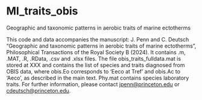 # MI_traits_obis

Geographic and taxonomic patterns in aerobic traits of marine ectotherms

This code and data accompanies the manuscript: J. Penn and C. Deutsch  “Geographic and taxonomic patterns in aerobic traits of marine ectotherms”, Philosophical Transactions of the Royal Society B (2024). It contains .m, .MAT, .R, .RData, .csv and .xlsx files.  The file obis_traits_fulldata.mat is stored at XXX and contains the list of species and traits diagnosed from OBIS data, where obis.Eo corresponds to ‘Eeco at Tref’ and obis.Ac to ‘Aeco’, as described in the main text. Phy.mat contains species laboratory traits. For further information, please contact jpenn@princeton.edu or cdeutsch@princeton.edu.
